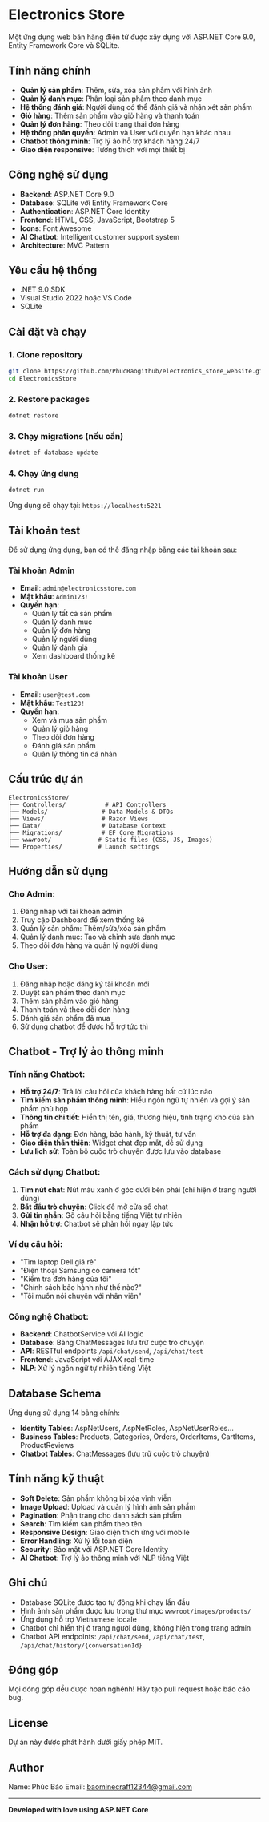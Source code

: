 # Electronics Store

Một ứng dụng web bán hàng điện tử được xây dựng với ASP.NET Core 9.0, Entity Framework Core và SQLite.

## Tính năng chính

- **Quản lý sản phẩm**: Thêm, sửa, xóa sản phẩm với hình ảnh
- **Quản lý danh mục**: Phân loại sản phẩm theo danh mục
- **Hệ thống đánh giá**: Người dùng có thể đánh giá và nhận xét sản phẩm
- **Giỏ hàng**: Thêm sản phẩm vào giỏ hàng và thanh toán
- **Quản lý đơn hàng**: Theo dõi trạng thái đơn hàng
- **Hệ thống phân quyền**: Admin và User với quyền hạn khác nhau
- **Chatbot thông minh**: Trợ lý ảo hỗ trợ khách hàng 24/7
- **Giao diện responsive**: Tương thích với mọi thiết bị

## Công nghệ sử dụng

- **Backend**: ASP.NET Core 9.0
- **Database**: SQLite với Entity Framework Core
- **Authentication**: ASP.NET Core Identity
- **Frontend**: HTML, CSS, JavaScript, Bootstrap 5
- **Icons**: Font Awesome
- **AI Chatbot**: Intelligent customer support system
- **Architecture**: MVC Pattern

## Yêu cầu hệ thống

- .NET 9.0 SDK
- Visual Studio 2022 hoặc VS Code
- SQLite

## Cài đặt và chạy

### 1. Clone repository
```bash
git clone https://github.com/PhucBaogithub/electronics_store_website.git
cd ElectronicsStore
```

### 2. Restore packages
```bash
dotnet restore
```

### 3. Chạy migrations (nếu cần)
```bash
dotnet ef database update
```

### 4. Chạy ứng dụng
```bash
dotnet run
```

Ứng dụng sẽ chạy tại: `https://localhost:5221`

## Tài khoản test

Để sử dụng ứng dụng, bạn có thể đăng nhập bằng các tài khoản sau:

### Tài khoản Admin
- **Email**: `admin@electronicsstore.com`
- **Mật khẩu**: `Admin123!`
- **Quyền hạn**: 
  - Quản lý tất cả sản phẩm
  - Quản lý danh mục
  - Quản lý đơn hàng
  - Quản lý người dùng
  - Quản lý đánh giá
  - Xem dashboard thống kê

### Tài khoản User
- **Email**: `user@test.com`
- **Mật khẩu**: `Test123!`
- **Quyền hạn**:
  - Xem và mua sản phẩm
  - Quản lý giỏ hàng
  - Theo dõi đơn hàng
  - Đánh giá sản phẩm
  - Quản lý thông tin cá nhân

## Cấu trúc dự án

```
ElectronicsStore/
├── Controllers/           # API Controllers
├── Models/               # Data Models & DTOs
├── Views/                # Razor Views
├── Data/                 # Database Context
├── Migrations/           # EF Core Migrations
├── wwwroot/             # Static files (CSS, JS, Images)
└── Properties/          # Launch settings
```

## Hướng dẫn sử dụng

### Cho Admin:
1. Đăng nhập với tài khoản admin
2. Truy cập Dashboard để xem thống kê
3. Quản lý sản phẩm: Thêm/sửa/xóa sản phẩm
4. Quản lý danh mục: Tạo và chỉnh sửa danh mục
5. Theo dõi đơn hàng và quản lý người dùng

### Cho User:
1. Đăng nhập hoặc đăng ký tài khoản mới
2. Duyệt sản phẩm theo danh mục
3. Thêm sản phẩm vào giỏ hàng
4. Thanh toán và theo dõi đơn hàng
5. Đánh giá sản phẩm đã mua
6. Sử dụng chatbot để được hỗ trợ tức thì

## Chatbot - Trợ lý ảo thông minh

### Tính năng Chatbot:
- **Hỗ trợ 24/7**: Trả lời câu hỏi của khách hàng bất cứ lúc nào
- **Tìm kiếm sản phẩm thông minh**: Hiểu ngôn ngữ tự nhiên và gợi ý sản phẩm phù hợp
- **Thông tin chi tiết**: Hiển thị tên, giá, thương hiệu, tình trạng kho của sản phẩm
- **Hỗ trợ đa dạng**: Đơn hàng, bảo hành, kỹ thuật, tư vấn
- **Giao diện thân thiện**: Widget chat đẹp mắt, dễ sử dụng
- **Lưu lịch sử**: Toàn bộ cuộc trò chuyện được lưu vào database

### Cách sử dụng Chatbot:
1. **Tìm nút chat**: Nút màu xanh ở góc dưới bên phải (chỉ hiện ở trang người dùng)
2. **Bắt đầu trò chuyện**: Click để mở cửa sổ chat
3. **Gửi tin nhắn**: Gõ câu hỏi bằng tiếng Việt tự nhiên
4. **Nhận hỗ trợ**: Chatbot sẽ phản hồi ngay lập tức

### Ví dụ câu hỏi:
- "Tìm laptop Dell giá rẻ"
- "Điện thoại Samsung có camera tốt"
- "Kiểm tra đơn hàng của tôi"
- "Chính sách bảo hành như thế nào?"
- "Tôi muốn nói chuyện với nhân viên"

### Công nghệ Chatbot:
- **Backend**: ChatbotService với AI logic
- **Database**: Bảng ChatMessages lưu trữ cuộc trò chuyện
- **API**: RESTful endpoints `/api/chat/send`, `/api/chat/test`
- **Frontend**: JavaScript với AJAX real-time
- **NLP**: Xử lý ngôn ngữ tự nhiên tiếng Việt

## Database Schema

Ứng dụng sử dụng 14 bảng chính:

- **Identity Tables**: AspNetUsers, AspNetRoles, AspNetUserRoles...
- **Business Tables**: Products, Categories, Orders, OrderItems, CartItems, ProductReviews
- **Chatbot Tables**: ChatMessages (lưu trữ cuộc trò chuyện)

## Tính năng kỹ thuật

- **Soft Delete**: Sản phẩm không bị xóa vĩnh viễn
- **Image Upload**: Upload và quản lý hình ảnh sản phẩm
- **Pagination**: Phân trang cho danh sách sản phẩm
- **Search**: Tìm kiếm sản phẩm theo tên
- **Responsive Design**: Giao diện thích ứng với mobile
- **Error Handling**: Xử lý lỗi toàn diện
- **Security**: Bảo mật với ASP.NET Core Identity
- **AI Chatbot**: Trợ lý ảo thông minh với NLP tiếng Việt

## Ghi chú

- Database SQLite được tạo tự động khi chạy lần đầu
- Hình ảnh sản phẩm được lưu trong thư mục `wwwroot/images/products/`
- Ứng dụng hỗ trợ Vietnamese locale
- Chatbot chỉ hiển thị ở trang người dùng, không hiện trong trang admin
- Chatbot API endpoints: `/api/chat/send`, `/api/chat/test`, `/api/chat/history/{conversationId}`

## Đóng góp

Mọi đóng góp đều được hoan nghênh! Hãy tạo pull request hoặc báo cáo bug.

## License

Dự án này được phát hành dưới giấy phép MIT.

## Author
Name: Phúc Bảo
Email: baominecraft12344@gmail.com

---

**Developed with love using ASP.NET Core** 
